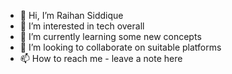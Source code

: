 - 👋 Hi, I’m Raihan Siddique
- 👀 I’m interested in tech overall
- 🌱 I’m currently learning some new concepts
- 💞️ I’m looking to collaborate on suitable platforms
- 📫 How to reach me - leave a note here

<!---
raihansiddique/raihansiddique is a ✨ special ✨ repository because its `README.md` (this file) appears on your GitHub profile.
You can click the Preview link to take a look at your changes.
--->
